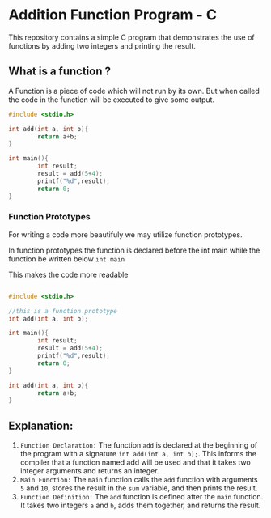 # Addition Function Program - C

This repository contains a simple C program that demonstrates the use of functions by adding two integers and printing the result.

## What is a function ?

A Function is a piece of code which will not run by its own. But when called the code in the function will be executed to give some output.

```C
#include <stdio.h>

int add(int a, int b){
        return a+b;
}

int main(){
        int result;
        result = add(5+4);
        printf("%d",result);
        return 0;
}
```

### Function Prototypes

For writing a code more beautifuly we may utilize function prototypes.

In function prototypes the function is declared before the int main while the function be written below `int main`

This makes the code more readable

```C

#include <stdio.h>

//this is a function prototype
int add(int a, int b);

int main(){
        int result;
        result = add(5+4);
        printf("%d",result);
        return 0;
}

int add(int a, int b){
        return a+b;
}
```

## Explanation:

1. `Function Declaration:` The function `add` is declared at the beginning of the program with a signature `int add(int a, int b);`. This informs the compiler that a function named add will be used and that it takes two integer arguments and returns an integer.
2. `Main Function:` The `main` function calls the `add` function with arguments `5` and `10`, stores the result in the `sum` variable, and then prints the result.
3. `Function Definition:` The `add` function is defined after the `main` function. It takes two integers `a` and `b`, adds them together, and returns the result.

